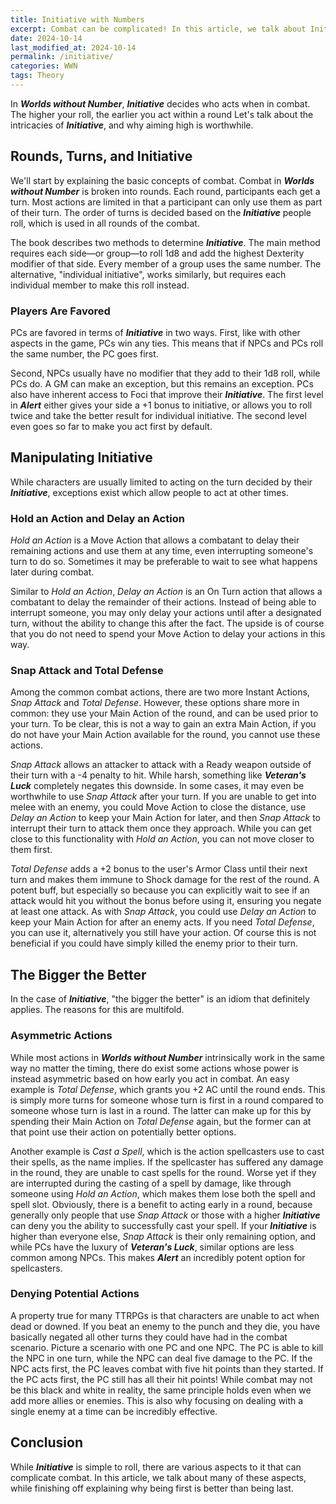 ```yaml
---
title: Initiative with Numbers
excerpt: Combat can be complicated! In this article, we talk about Initiative, finishing off explaining why being first is better than being last.
date: 2024-10-14
last_modified_at: 2024-10-14
permalink: /initiative/
categories: WWN
tags: Theory
---
```

In ***Worlds without Number***, ***Initiative*** decides who acts when in combat. The higher your roll, the earlier you act within a round Let's talk about the intricacies of ***Initiative***, and why aiming high is worthwhile.

## Rounds, Turns, and Initiative
We'll start by explaining the basic concepts of combat. Combat in ***Worlds without Number*** is broken into rounds. Each round, participants each get a turn. Most actions are limited in that a participant can only use them as part of their turn. The order of turns is decided based on the ***Initiative*** people roll, which is used in all rounds of the combat.

The book describes two methods to determine ***Initiative***. The main method requires each side—or group—to roll 1d8 and add the highest Dexterity modifier of that side. Every member of a group uses the same number. The alternative, "individual initiative", works similarly, but requires each individual member to make this roll instead. 
### Players Are Favored
PCs are favored in terms of ***Initiative*** in two ways. First, like with other aspects in the game, PCs win any ties. This means that if NPCs and PCs roll the same number, the PC goes first. 

Second, NPCs usually have no modifier that they add to their 1d8 roll, while PCs do. A GM can make an exception, but this remains an exception. PCs also have inherent access to Foci that improve their ***Initiative***. The first level in ***Alert*** either gives your side a +1 bonus to initiative, or allows you to roll twice and take the better result for individual initiative. The second level even goes so far to make you act first by default.
## Manipulating Initiative
While characters are usually limited to acting on the turn decided by their ***Initiative***, exceptions exist which allow people to act at other times.
### Hold an Action and Delay an Action 
*Hold an Action* is a Move Action that allows a combatant to delay their remaining actions and use them at any time, even interrupting someone's turn to do so. Sometimes it may be preferable to wait to see what happens later during combat.

Similar to *Hold an Action*, *Delay an Action* is an On Turn action that allows a combatant to delay the remainder of their actions. Instead of being able to interrupt someone, you may only delay your actions until after a designated turn, without the ability to change this after the fact. The upside is of course that you do not need to spend your Move Action to delay your actions in this way.
### Snap Attack and Total Defense
Among the common combat actions, there are two more Instant Actions, *Snap Attack* and *Total Defense*. However, these options share more in common: they use your Main Action of the round, and can be used prior to your turn. To be clear, this is not a way to gain an extra Main Action, if you do not have your Main Action available for the round, you cannot use these actions.

*Snap Attack* allows an attacker to attack with a Ready weapon outside of their turn with a -4 penalty to hit. While harsh, something like ***Veteran's Luck*** completely negates this downside. In some cases, it may even be worthwhile to use *Snap Attack* after your turn. If you are unable to get into melee with an enemy, you could Move Action to close the distance, use *Delay an Action* to keep your Main Action for later, and then *Snap Attack* to interrupt their turn to attack them once they approach. While you can get close to this functionality with *Hold an Action*, you can not move closer to them first.

*Total Defense* adds a +2 bonus to the user's Armor Class until their next turn and makes them immune to Shock damage for the rest of the round. A potent buff, but especially so because you can explicitly wait to see if an attack would hit you without the bonus before using it, ensuring you negate at least one attack. As with *Snap Attack*, you could use *Delay an Action* to keep your Main Action for after an enemy acts. If you need *Total Defense*, you can use it, alternatively you still have your action. Of course this is not beneficial if you could have simply killed the enemy prior to their turn.
## The Bigger the Better
In the case of ***Initiative***, "the bigger the better" is an idiom that definitely applies. The reasons for this are multifold.
### Asymmetric Actions
While most actions in ***Worlds without Number*** intrinsically work in the same way no matter the timing, there do exist some actions whose power is instead asymmetric based on how early you act in combat. An easy example is *Total Defense*, which grants you +2 AC until the round ends. This is simply more turns for someone whose turn is first in a round compared to someone whose turn is last in a round. The latter can make up for this by spending their Main Action on *Total Defense* again, but the former can at that point use their action on potentially better options.

Another example is *Cast a Spell*, which is the action spellcasters use to cast their spells, as the name implies. If the spellcaster has suffered any damage in the round, they are unable to cast spells for the round. Worse yet if they are interrupted during the casting of a spell by damage, like through someone using *Hold an Action*, which makes them lose both the spell and spell slot. Obviously, there is a benefit to acting early in a round, because generally only people that use *Snap Attack* or those with a higher ***Initiative*** can deny you the ability to successfully cast your spell. If your ***Initiative*** is higher than everyone else, *Snap Attack* is their only remaining option, and while PCs have the luxury of ***Veteran's Luck***, similar options are less common among NPCs. This makes ***Alert*** an incredibly potent option for spellcasters.
### Denying Potential Actions
A property true for many TTRPGs is that characters are unable to act when dead or downed. If you beat an enemy to the punch and they die, you have basically negated all other turns they could have had in the combat scenario. Picture a scenario with one PC and one NPC. The PC is able to kill the NPC in one turn, while the NPC can deal five damage to the PC. If the NPC acts first, the PC leaves combat with five hit points than they started. If the PC acts first, the PC still has all their hit points! While combat may not be this black and white in reality, the same principle holds even when we add more allies or enemies. This is also why focusing on dealing with a single enemy at a time can be incredibly effective.
## Conclusion
While ***Initiative*** is simple to roll, there are various aspects to it that can complicate combat. In this article, we talk about many of these aspects, while finishing off explaining why being first is better than being last.